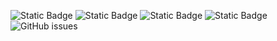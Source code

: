 ![Static Badge](https://img.shields.io/badge/blacklists-60-000000) ![Static Badge](https://img.shields.io/badge/blacklisted-2695530-cc0000) ![Static Badge](https://img.shields.io/badge/whitelisted-2245-00CC00) ![Static Badge](https://img.shields.io/badge/streaming_blacklist-28107-000000) ![GitHub issues](https://img.shields.io/github/issues/fabriziosalmi/blacklists)
